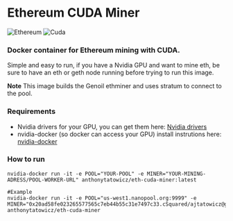 # Ethereum CUDA Miner

![Ethereum](https://github.com/Anthony-Tatowicz/eth-cuda-miner/blob/master/assets/eth.png) ![Cuda](https://github.com/Anthony-Tatowicz/eth-cuda-miner/blob/master/assets/cuda.jpg)

### Docker container for Ethereum mining with CUDA.

Simple and easy to run, if you have a Nvidia GPU and want to mine eth, be sure to have an eth or geth node running before trying to run this image.

**Note** This image builds the Genoil ethminer and uses stratum to connect to the pool.

### Requirements
- Nvidia drivers for your GPU, you can get them here: [Nvidia drivers](http://www.nvidia.com/Download/index.aspx)
- nvidia-docker (so docker can access your GPU) install instrutions here: [nvidia-docker](https://github.com/NVIDIA/nvidia-docker)

### How to run
```
nvidia-docker run -it -e POOL="YOUR-POOL" -e MINER="YOUR-MINING-ADRESS/POOL-WORKER-URL" anthonytatowicz/eth-cuda-miner:latest

#Example
nvidia-docker run -it -e POOL="us-west1.nanopool.org:9999" -e MINER="0x20ad58fe023265577565c7eb44b55c31e7497c33.cSquared/ajtatowicz@gmail.com" anthonytatowicz/eth-cuda-miner
```

